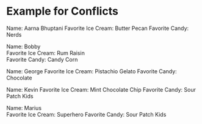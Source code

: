 # Example for Conflicts
Name: Aarna Bhuptani
Favorite Ice Cream: Butter Pecan
Favorite Candy: Nerds

Name: Bobby  
Favorite Ice Cream: Rum Raisin  
Favorite Candy: Candy Corn 

Name: George 
Favorite Ice Cream: Pistachio Gelato 
Favorite Candy: Chocolate 

Name: Kevin
Favorite Ice Cream: Mint Chocolate Chip
Favorite Candy: Sour Patch Kids

Name: Marius  
Favorite Ice Cream: Superhero
Favorite Candy: Sour Patch Kids